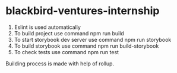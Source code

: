 # blackbird-ventures-internship
1) Eslint is used automatically
2) To build project use command npm run build
3) To start storybook dev server use command npm run storybook
4) To build storybook use command npm run build-storybook
5) To check tests use command npm run test

Building process is made with help of rollup.
